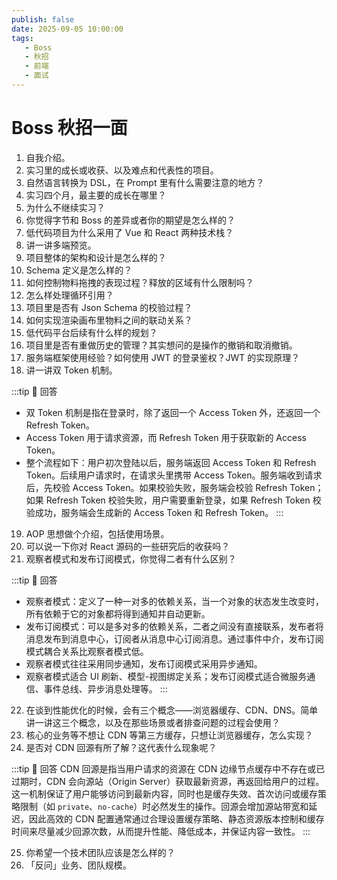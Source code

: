 ```yaml
---
publish: false
date: 2025-09-05 10:00:00
tags:
   - Boss
   - 秋招
   - 前端
   - 面试
---
```


# Boss 秋招一面

1. 自我介绍。
2. 实习里的成长或收获、以及难点和代表性的项目。
3. 自然语言转换为 DSL，在 Prompt 里有什么需要注意的地方？
4. 实习四个月，最主要的成长在哪里？
5. 为什么不继续实习？
6. 你觉得字节和 Boss 的差异或者你的期望是怎么样的？
7. 低代码项目为什么采用了 Vue 和 React 两种技术栈？
8. 讲一讲多端预览。
9. 项目整体的架构和设计是怎么样的？
10. Schema 定义是怎么样的？
11. 如何控制物料拖拽的表现过程？释放的区域有什么限制吗？
12. 怎么样处理循环引用？
13. 项目里是否有 Json Schema 的校验过程？
14. 如何实现渲染画布里物料之间的联动关系？
15. 低代码平台后续有什么样的规划？
16. 项目里是否有重做历史的管理？其实想问的是操作的撤销和取消撤销。
17. 服务端框架使用经验？如何使用 JWT 的登录鉴权？JWT 的实现原理？
18. 讲一讲双 Token 机制。

   :::tip 📌 回答
   - 双 Token 机制是指在登录时，除了返回一个 Access Token 外，还返回一个 Refresh Token。
   - Access Token 用于请求资源，而 Refresh Token 用于获取新的 Access Token。
   - 整个流程如下：用户初次登陆以后，服务端返回 Access Token 和 Refresh Token。后续用户请求时，在请求头里携带 Access Token。服务端收到请求后，先校验 Access Token。如果校验失败，服务端会校验 Refresh Token；如果 Refresh Token 校验失败，用户需要重新登录，如果 Refresh Token 校验成功，服务端会生成新的 Access Token 和 Refresh Token。
   :::

19. AOP 思想做个介绍，包括使用场景。
20. 可以说一下你对 React 源码的一些研究后的收获吗？
21. 观察者模式和发布订阅模式，你觉得二者有什么区别？

   :::tip 📌 回答
   - 观察者模式：定义了一种一对多的依赖关系，当一个对象的状态发生改变时，所有依赖于它的对象都将得到通知并自动更新。
   - 发布订阅模式：可以是多对多的依赖关系，二者之间没有直接联系，发布者将消息发布到消息中心，订阅者从消息中心订阅消息。通过事件中介，发布订阅模式耦合关系比观察者模式低。
   - 观察者模式往往采用同步通知，发布订阅模式采用异步通知。
   - 观察者模式适合 UI 刷新、模型-视图绑定关系；发布订阅模式适合微服务通信、事件总线、异步消息处理等。
   :::

22. 在谈到性能优化的时候，会有三个概念——浏览器缓存、CDN、DNS。简单讲一讲这三个概念，以及在那些场景或者排查问题的过程会使用？
23. 核心的业务等不想让 CDN 等第三方缓存，只想让浏览器缓存，怎么实现？
24. 是否对 CDN 回源有所了解？这代表什么现象呢？

   :::tip 📌 回答
   CDN 回源是指当用户请求的资源在 CDN 边缘节点缓存中不存在或已过期时，CDN 会向源站（Origin Server）获取最新资源，再返回给用户的过程。这一机制保证了用户能够访问到最新内容，同时也是缓存失效、首次访问或缓存策略限制（如 `private`、`no-cache`）时必然发生的操作。回源会增加源站带宽和延迟，因此高效的 CDN 配置通常通过合理设置缓存策略、静态资源版本控制和缓存时间来尽量减少回源次数，从而提升性能、降低成本，并保证内容一致性。
   :::

25. 你希望一个技术团队应该是怎么样的？
26. 「反问」业务、团队规模。